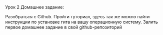 Урок 2
Домашнее задание:

Разобраться с Github. Пройти туториал, здесь так же можно найти инструкции по установке гита на вашу операционную систему.
Залить первое домашнее задание в свой github-репозиторий
